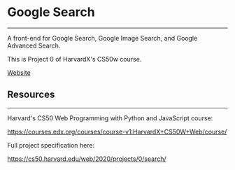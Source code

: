 # Google Search
---

A front-end for Google Search, Google Image Search, and Google Advanced Search.

This is Project 0 of HarvardX's CS50w course.


[Website](https://pyaephyokyaw15.github.io/google-homepage/)  


## Resources
---

Harvard's CS50 Web Programming with Python and JavaScript course:


https://courses.edx.org/courses/course-v1:HarvardX+CS50W+Web/course/

Full project specification here: 


https://cs50.harvard.edu/web/2020/projects/0/search/